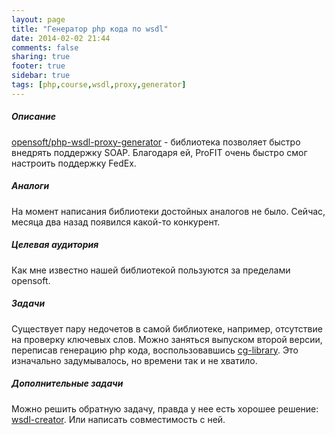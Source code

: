 ```yaml
---
layout: page
title: "Генератор php кода по wsdl"
date: 2014-02-02 21:44
comments: false
sharing: true
footer: true
sidebar: true
tags: [php,course,wsdl,proxy,generator]
---
```

##### Описание
[opensoft/php-wsdl-proxy-generator](https://github.com/opensoft/php-wsdl-proxy-generator) - библиотека позволяет быстро внедрять поддержку SOAP.
Благодаря ей, ProFIT очень быстро смог настроить поддержку FedEx.

##### Аналоги
На момент написания библиотеки достойных аналогов не было. Сейчас, месяца два назад появился какой-то конкурент.

##### Целевая аудитория
Как мне известно нашей библиотекой пользуются за пределами opensoft.

##### Задачи
Существует пару недочетов в самой библиотеке, например, отсутствие на проверку ключевых слов.
Можно заняться выпуском второй версии, переписав генерацию php кода, воспользовавшись [cg-library](https://github.com/schmittjoh/cg-library).
Это изначально задумывалось, но времени так и не хватило.

##### Дополнительные задачи

Можно решить обратную задачу, правда у нее есть хорошее решение: [wsdl-creator](https://github.com/piotrooo/wsdl-creator).
Или написать совместимость с ней.

